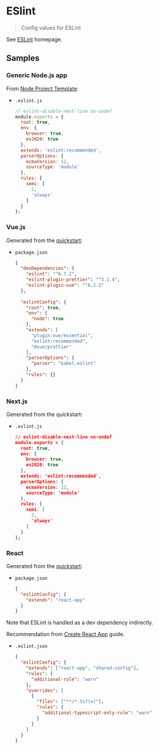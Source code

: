 # ESlint
> Config values for ESLint

See [ESLint](https://eslint.org/) homepage.


## Samples

### Generic Node.js app

From [Node Project Template](https://github.com/MichaelCurrin/node-project-template):

- `.eslint.js`
    ```javascript
    // eslint-disable-next-line no-undef
    module.exports = {
      root: true,
      env: {
        browser: true,
        es2020: true
      },
      extends: 'eslint:recommended',
      parserOptions: {
        ecmaVersion: 12,
        sourceType: 'module'
      },
      rules: {
        semi: [
          2,
          'always'
        ]
      }
    };
    ```

### Vue.js

Generated from the [quickstart](https://github.com/MichaelCurrin/vue-quickstart/blob/master/package.json):

- `package.json`
    ```json
    {
      "devDependencies": {
        "eslint": "^6.7.2",
        "eslint-plugin-prettier": "^3.1.4",
        "eslint-plugin-vue": "^6.2.2"
      },
      
      "eslintConfig": {
        "root": true,
        "env": {
          "node": true
        },
        "extends": [
          "plugin:vue/essential",
          "eslint:recommended",
          "@vue/prettier"
        ],
        "parserOptions": {
          "parser": "babel-eslint"
        },
        "rules": {}
      }
    }
    ```

### Next.js

Generated from the quickstart:

- `.eslint.js`
    ```json
    // eslint-disable-next-line no-undef
    module.exports = {
      root: true,
      env: {
        browser: true,
        es2020: true
      },
      extends: 'eslint:recommended',
      parserOptions: {
        ecmaVersion: 12,
        sourceType: 'module'
      },
      rules: {
        semi: [
          2,
          'always'
        ]
      }
    };
    ```

### React

Generated from the [quickstart](https://github.com/MichaelCurrin/react-quickstart):

- `package.json`
    ```json
    {
      "eslintConfig": {
        "extends": "react-app"
      }
    }
    ```

Note that ESLint is handled as a dev dependency indirectly.

Recommendation from [Create React App](https://create-react-app.dev/docs/setting-up-your-editor/) guide.

- `.eslint.json`
    ```json
    {
      "eslintConfig": {
        "extends": ["react-app", "shared-config"],
        "rules": {
          "additional-rule": "warn"
        },
        "overrides": [
          {
            "files": ["**/*.ts?(x)"],
            "rules": {
              "additional-typescript-only-rule": "warn"
            }
          }
        ]
      }
    }
    ```
